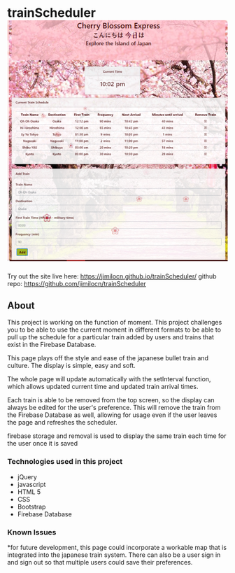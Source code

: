 # trainScheduler <img src="/train.PNG"/>

Try out the site live here: https://jimilocn.github.io/trainScheduler/
github repo: https://github.com/jimilocn/trainScheduler

## About

This project is working on the function of moment. This project challenges you to be able to use the current moment in different formats to be able to pull up the schedule for a particular train added by users and trains that exist in the Firebase Database.

This page plays off the style and ease of the japanese bullet train and culture. The display is simple, easy and soft.

The whole page will update automatically with the setInterval function, which allows updated current time and updated train arrival times.

Each train is able to be removed from the top screen, so the display can always be edited for the user's preference. This will remove the train from the Firebase Database as well, allowing for usage even if the user leaves the page and refreshes the scheduler.

firebase storage and removal is used to display the same train each time for the user once it is saved

### Technologies used in this project

- jQuery
- javascript
- HTML 5
- CSS
- Bootstrap
- Firebase Database

### Known Issues

*for future development, this page could incorporate a workable map that is integrated into the japanese train system. There can also be a user sign in and sign out so that multiple users could save their preferences.